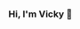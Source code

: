 ### Hi, I'm Vicky 👋

<!-- 
Curently working as a Front End developer. ✨

I am quick to pick up new skills and eager to learn from others 👯

 I am open for new opportunities 🌱

## Find me around the web 🕵🏾‍♀️
- 💼 [LinkedIn](https://www.linkedin.com/in/viktoriia-kosenko-030983168/)
- 🐦 [Twitter](https://twitter.com/ViktoriiaKoss)
- 📫 [Email](kosenchiha@gmail.com)
-->
<!--
**kosenchiha/kosenchiha** is a ✨ _special_ ✨ repository because its `README.md` (this file) appears on your GitHub profile.

Here are some ideas to get you started:

- 🔭 I’m currently working on ...
- 🌱 I’m currently learning ...
- 👯 I’m looking to collaborate on ...
- 🤔 I’m looking for help with ...
- 💬 Ask me about ...
- 📫 How to reach me: ...
- 😄 Pronouns: ...
- ⚡ Fun fact: ...
-->




<!-- ## Find me around the web 🕵🏾‍♀️
- My personal site is at []() 🏡
- I tweet [](https://twitter.com/) 🐦
- Occasionally I blog at []() 🧠
- I try to act professional on [LinkedIn]() �🏻‍💼
 -->
